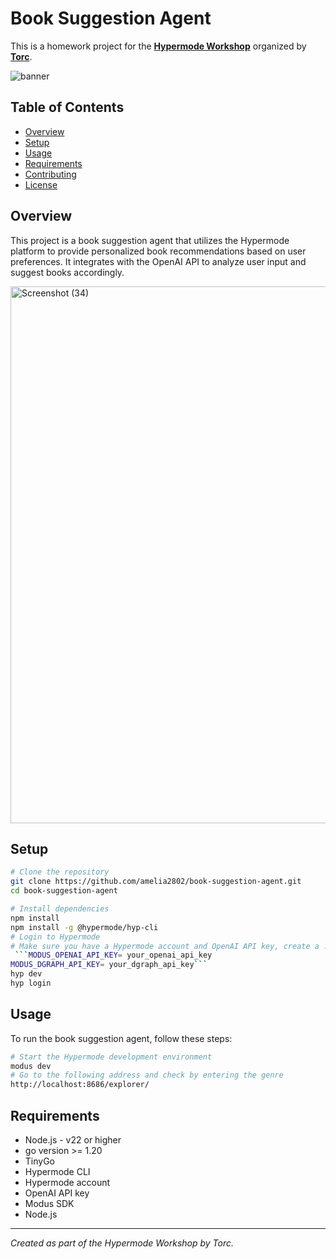 # Book Suggestion Agent

This is a homework project for the [**Hypermode Workshop**](https://hypermode.com/) organized by [**Torc**](https://platform.torc.dev/#/r/ZILxKHb0/cp).

![banner](https://pbs.twimg.com/media/GvApKqNWkAAiXbl?format=jpg&name=900x900)

## Table of Contents

- [Overview](#overview)
- [Setup](#setup)
- [Usage](#usage)
- [Requirements](#requirements)
- [Contributing](#contributing)
- [License](#license)

## Overview

This project is a book suggestion agent that utilizes the Hypermode platform to provide personalized book recommendations based on user preferences. It integrates with the OpenAI API to analyze user input and suggest books accordingly.

<img width="1917" height="859" alt="Screenshot (34)" src="https://github.com/user-attachments/assets/e2e3a256-47e8-4acd-85c2-a66f9b260898" />


## Setup

```bash
# Clone the repository
git clone https://github.com/amelia2802/book-suggestion-agent.git
cd book-suggestion-agent

# Install dependencies
npm install
npm install -g @hypermode/hyp-cli 
# Login to Hypermode
# Make sure you have a Hypermode account and OpenAI API key, create a .env file in root folder and place your api key there
 ```MODUS_OPENAI_API_KEY= your_openai_api_key
MODUS_DGRAPH_API_KEY= your_dgraph_api_key```
hyp dev
hyp login
```

## Usage

To run the book suggestion agent, follow these steps:
```bash
# Start the Hypermode development environment  
modus dev
# Go to the following address and check by entering the genre
http://localhost:8686/explorer/
```

## Requirements

- Node.js - v22 or higher
- go version >= 1.20
- TinyGo
- Hypermode CLI
- Hypermode account
- OpenAI API key
- Modus SDK
- Node.js


---

*Created as part of the Hypermode Workshop by Torc.*
